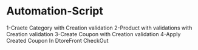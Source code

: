 

# Automation-Script

1-Craete Category with Creation validation
2-Product with validations with Creation validation
3-Create Coupon with Creation validation
4-Apply Created Coupon In DtoreFront CheckOut 
